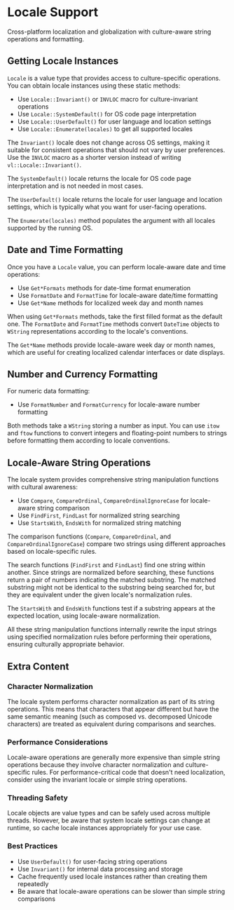 # Locale Support

Cross-platform localization and globalization with culture-aware string operations and formatting.

## Getting Locale Instances

`Locale` is a value type that provides access to culture-specific operations. You can obtain locale instances using these static methods:

- Use `Locale::Invariant()` or `INVLOC` macro for culture-invariant operations
- Use `Locale::SystemDefault()` for OS code page interpretation
- Use `Locale::UserDefault()` for user language and location settings
- Use `Locale::Enumerate(locales)` to get all supported locales

The `Invariant()` locale does not change across OS settings, making it suitable for consistent operations that should not vary by user preferences. Use the `INVLOC` macro as a shorter version instead of writing `vl::Locale::Invariant()`.

The `SystemDefault()` locale returns the locale for OS code page interpretation and is not needed in most cases.

The `UserDefault()` locale returns the locale for user language and location settings, which is typically what you want for user-facing operations.

The `Enumerate(locales)` method populates the argument with all locales supported by the running OS.

## Date and Time Formatting

Once you have a `Locale` value, you can perform locale-aware date and time operations:

- Use `Get*Formats` methods for date-time format enumeration
- Use `FormatDate` and `FormatTime` for locale-aware date/time formatting
- Use `Get*Name` methods for localized week day and month names

When using `Get*Formats` methods, take the first filled format as the default one. The `FormatDate` and `FormatTime` methods convert `DateTime` objects to `WString` representations according to the locale's conventions.

The `Get*Name` methods provide locale-aware week day or month names, which are useful for creating localized calendar interfaces or date displays.

## Number and Currency Formatting

For numeric data formatting:

- Use `FormatNumber` and `FormatCurrency` for locale-aware number formatting

Both methods take a `WString` storing a number as input. You can use `itow` and `ftow` functions to convert integers and floating-point numbers to strings before formatting them according to locale conventions.

## Locale-Aware String Operations

The locale system provides comprehensive string manipulation functions with cultural awareness:

- Use `Compare`, `CompareOrdinal`, `CompareOrdinalIgnoreCase` for locale-aware string comparison
- Use `FindFirst`, `FindLast` for normalized string searching
- Use `StartsWith`, `EndsWith` for normalized string matching

The comparison functions (`Compare`, `CompareOrdinal`, and `CompareOrdinalIgnoreCase`) compare two strings using different approaches based on locale-specific rules.

The search functions (`FindFirst` and `FindLast`) find one string within another. Since strings are normalized before searching, these functions return a pair of numbers indicating the matched substring. The matched substring might not be identical to the substring being searched for, but they are equivalent under the given locale's normalization rules.

The `StartsWith` and `EndsWith` functions test if a substring appears at the expected location, using locale-aware normalization.

All these string manipulation functions internally rewrite the input strings using specified normalization rules before performing their operations, ensuring culturally appropriate behavior.

## Extra Content

### Character Normalization
The locale system performs character normalization as part of its string operations. This means that characters that appear different but have the same semantic meaning (such as composed vs. decomposed Unicode characters) are treated as equivalent during comparisons and searches.

### Performance Considerations
Locale-aware operations are generally more expensive than simple string operations because they involve character normalization and culture-specific rules. For performance-critical code that doesn't need localization, consider using the invariant locale or simple string operations.

### Threading Safety
Locale objects are value types and can be safely used across multiple threads. However, be aware that system locale settings can change at runtime, so cache locale instances appropriately for your use case.

### Best Practices
- Use `UserDefault()` for user-facing string operations
- Use `Invariant()` for internal data processing and storage
- Cache frequently used locale instances rather than creating them repeatedly
- Be aware that locale-aware operations can be slower than simple string comparisons